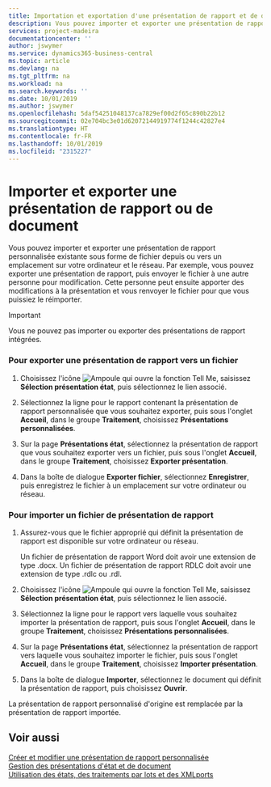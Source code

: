 ```yaml
---
title: Importation et exportation d'une présentation de rapport et de document | Microsoft Docs
description: Vous pouvez importer et exporter une présentation de rapport personnalisée existante sous forme de fichier depuis ou vers un emplacement sur votre ordinateur et le réseau.
services: project-madeira
documentationcenter: ''
author: jswymer
ms.service: dynamics365-business-central
ms.topic: article
ms.devlang: na
ms.tgt_pltfrm: na
ms.workload: na
ms.search.keywords: ''
ms.date: 10/01/2019
ms.author: jswymer
ms.openlocfilehash: 5daf54251048137ca7829ef00d2f65c890b22b12
ms.sourcegitcommit: 02e704bc3e01d62072144919774f1244c42827e4
ms.translationtype: HT
ms.contentlocale: fr-FR
ms.lasthandoff: 10/01/2019
ms.locfileid: "2315227"
---
```

# <a name="import-and-export-a-report-or-document-layout"></a>Importer et exporter une présentation de rapport ou de document
Vous pouvez importer et exporter une présentation de rapport personnalisée existante sous forme de fichier depuis ou vers un emplacement sur votre ordinateur et le réseau. Par exemple, vous pouvez exporter une présentation de rapport, puis envoyer le fichier à une autre personne pour modification. Cette personne peut ensuite apporter des modifications à la présentation et vous renvoyer le fichier pour que vous puissiez le réimporter.  

> [!IMPORTANT]  
>  Vous ne pouvez pas importer ou exporter des présentations de rapport intégrées.  

### <a name="to-export-a-report-layout-to-a-file"></a>Pour exporter une présentation de rapport vers un fichier  

1.  Choisissez l'icône ![Ampoule qui ouvre la fonction Tell Me](media/ui-search/search_small.png "Dites-moi ce que vous voulez faire"), saisissez **Sélection présentation état**, puis sélectionnez le lien associé.  

2.  Sélectionnez la ligne pour le rapport contenant la présentation de rapport personnalisée que vous souhaitez exporter, puis sous l'onglet **Accueil**, dans le groupe **Traitement**, choisissez **Présentations personnalisées**.  

3.  Sur la page **Présentations état**, sélectionnez la présentation de rapport que vous souhaitez exporter vers un fichier, puis sous l'onglet **Accueil**, dans le groupe **Traitement**, choisissez **Exporter présentation**.  

4.  Dans la boîte de dialogue **Exporter fichier**, sélectionnez **Enregistrer**, puis enregistrez le fichier à un emplacement sur votre ordinateur ou réseau.  

### <a name="to-import-a-report-layout-file"></a>Pour importer un fichier de présentation de rapport  

1.  Assurez-vous que le fichier approprié qui définit la présentation de rapport est disponible sur votre ordinateur ou réseau.  

     Un fichier de présentation de rapport Word doit avoir une extension de type .docx. Un fichier de présentation de rapport RDLC doit avoir une extension de type .rdlc ou .rdl.  

2.  Choisissez l'icône ![Ampoule qui ouvre la fonction Tell Me](media/ui-search/search_small.png "Dites-moi ce que vous voulez faire"), saisissez **Sélection présentation état**, puis sélectionnez le lien associé.  

3.  Sélectionnez la ligne pour le rapport vers laquelle vous souhaitez importer la présentation de rapport, puis sous l'onglet **Accueil**, dans le groupe **Traitement**, choisissez **Présentations personnalisées**.  

4.  Sur la page **Présentations état**, sélectionnez la présentation de rapport vers laquelle vous souhaitez importer le fichier, puis sous l'onglet **Accueil**, dans le groupe **Traitement**, choisissez **Importer présentation**.  

5.  Dans la boîte de dialogue **Importer**, sélectionnez le document qui définit la présentation de rapport, puis choisissez **Ouvrir**.  

 La présentation de rapport personnalisé d'origine est remplacée par la présentation de rapport importée.  

## <a name="see-also"></a>Voir aussi  
 [Créer et modifier une présentation de rapport personnalisée](ui-how-create-custom-report-layout.md)   
 [Gestion des présentations d'état et de document](ui-manage-report-layouts.md)  
 [Utilisation des états, des traitements par lots et des XMLports](ui-work-report.md)    
